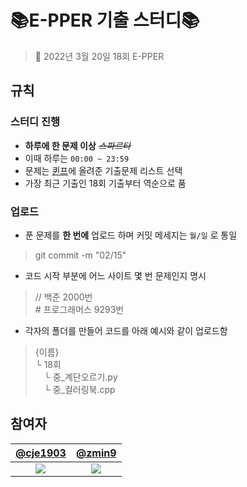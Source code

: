 # 📚E-PPER 기출 스터디📚

> 📆 2022년 3월 20일 18회 E-PPER

## 규칙

### 스터디 진행

* **하루에 한 문제 이상** ~~_스파르타_~~
* 이때 하루는 `00:00 ~ 23:59`
* 문제는 [퀸프](https://cafe.naver.com/ewhaqueenp)에 올려준 기출문제 리스트 선택
* 가장 최근 기출인 18회 기출부터 역순으로 품

### 업로드
* 푼 문제를 **한 번에** 업로드 하며 커밋 메세지는 `월/일` 로 통일
> git commit -m "02/15"
* 코드 시작 부분에 어느 사이트 몇 번 문제인지 명시
> // 백준 2000번 <br/> \# 프로그래머스 9293번
* 각자의 폴더를 만들어 코드를 아래 예시와 같이 업로드함 
> {이름} <br/> └ 18회 <br/> 　└ 중_계단오르기.py <br/> 　└ 중_컬러링북.cpp


## 참여자

|[@cje1903](https://github.com/cje1903)|[@zmin9](https://github.com/zmin9)|
|:------:|:------:|
|<img src="https://img.shields.io/badge/Python-3776AB?style=flat-square&logo=python&logoColor=white"/>|<img src="https://img.shields.io/badge/C++-00599C?style=flat-square&logo=cplusplus&logoColor=white"/>|
